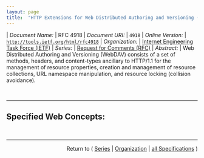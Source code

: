 ```yaml
---
layout: page
title:  "HTTP Extensions for Web Distributed Authoring and Versioning (WebDAV)"
---
```


| *Document Name:* | RFC 4918
| *Document URI:* | `4918`
| *Online Version:* | [`http://tools.ietf.org/html/rfc4918`](http://tools.ietf.org/html/rfc4918)
| *Organization:* | [Internet Engineering Task Force (IETF)](..  "List of specification series by this organization")
| *Series:* | [Request for Comments (RFC)](.  "List of specifications in this series")
| *Abstract:* | Web Distributed Authoring and Versioning (WebDAV) consists of a set of methods, headers, and content-types ancillary to HTTP/1.1 for the management of resource properties, creation and management of resource collections, URL namespace manipulation, and resource locking (collision avoidance).

<br/>
<hr/>

## Specified Web Concepts:



<br/>
<hr/>

<p style="text-align: right">Return to ( <a href="./">Series</a> | <a href="../">Organization</a> | <a href="../../">all Specifications</a> )</p>